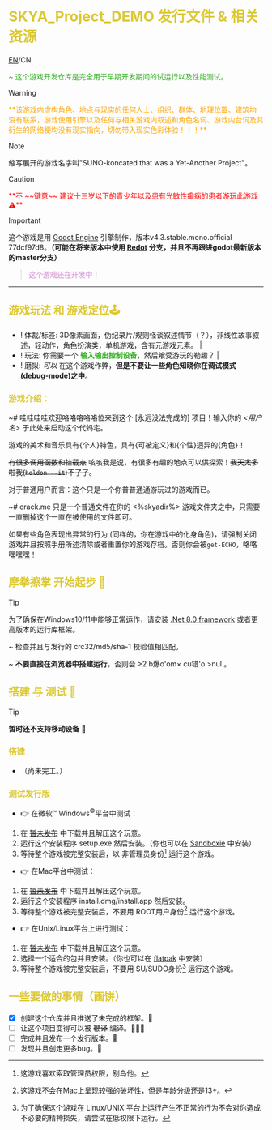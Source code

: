 # SKYA_Project_DEMO 发行文件 & 相关资源

[EN](README.md)/CN

<style>
    body{
        font: "XTypewriter-Regular";
    }
    h1,h2,h3{
        color: #dcc833;
    }
    span{
        font: "CascadiaCode";
        color: #2bad1a;
    }
    .auguroz{
        font: "SKYA_TitlePixel_demo-Regular";
        color: grey;
    }
    @font-face {
        font-family: "CascadiaCode";
        src: url("doc/fonts/CascadiaCode.woff2") format('woff2');
    }
    @font-face {
        font-family: "SKYA_TitlePixel_demo-Regular";
        scr: url("doc/fonts/SKYA_TitlePixel_demo-Regular.woff2") format('woff2');
    }
    @font-face {
        font-family: "XTypewriter-Regular";
        src: url("doc/fonts/XTypewriter-Regular.woff") format('woff');
        scr: url("doc/fonts/XTypewriter-Regular.woff2") format('woff2');
    }
</style>

<span>~ 这个游戏开发仓库是完全用于早期开发期间的试运行以及性能测试。</span>

> [!WARNING]
> <p style="color: orange">**该游戏内虚构角色、地点与现实的任何人士、组织、群体、地理位置、建筑均没有联系，游戏使用引擎以及任何与相关游戏内叙述和角色名词、游戏内台词及其衍生的网络梗均没有现实指向，切勿带入现实色彩体验！！！**</p>

> [!NOTE]
> 缩写展开的游戏名字叫"SUNO-koncated that was a Yet-Another Project"。

> [!CAUTION]
> <p style="color: red">**不 ~~键意~~ 建议十三岁以下的青少年以及患有光敏性癫痫的患者游玩此游戏⚠️**</p>

> [!IMPORTANT]
> 这个游戏是用 [Godot Engine](https://godotengine.org/) 引擎制作，版本v4.3.stable.mono.official 77dcf97d8。**（可能在将来版本中使用 [Redot](https://github.com/Redot-Engine/redot-engine) 分支，并且不再跟进godot最新版本的master分支）**

> **<p style="color: #dad">这个游戏还在开发中！</p>**

------------------------------

## <h2>游戏玩法 和 游戏定位🕹️</h2>

- ! 体裁/标签: 3D像素画面，伪纪录片/规则怪谈叙述情节（？），非线性故事叙述，轻动作，角色扮演类，单机游戏，含有元游戏元素。
|
- ! 玩法: 你需要一个 **<span>输入输出控制设备</span>**，然后飨受游玩的勒趣？
|
- ! 磨拟: *可以* 在这个游戏作弊，**但是不要让一些角色知晓你在调试模式(debug-mode)之中**。


### <h3>游戏介绍：</h3>
~# 哇哇哇哇欢迎咯咯咯咯咯位来到这个 [永远没法完成的] 项目！输入你的 *<用户名>* 于此处来启动这个代蚂宅。

游戏的美术和音乐具有{个人}特色，具有{可被定义}和{个性}迥异的{角色}！

~~有很多调用函数和挂载点~~ 咳咳我是说，有很多有趣的地点可以供探索！~~我天太多啦我(`holdon --it`)不了了~~。

对于普通用户而言：这个只是一个你普普通通游玩过的游戏而已。

~# crack.me 只是一个普通文件在你的 <%skyadir%> 游戏文件夹之中，只需要一直删掉这个一直在被使用的文件即可。

如果有些角色表现出异常的行为 (同样的，你在游戏中的化身角色)，请强制关闭游戏并且按照手册所述清除或者重置你的游戏存档。否则你会被`get-ECHO`，咯咯嘿嘿嘿！
<!--小心叫 '巴格熊'的角色-->


## <h2>摩拳擦掌 开始起步 🌟</h2>

> [!TIP]
> 为了确保在Windows10/11中能够正常运作，请安装 [.Net 8.0 framework](https://dotnet.microsoft.com/download/dotnet/8.0) 或者更高版本的运行库框架。

~ 检查并且与发行的 crc32/md5/sha-1 校验值相匹配。

~ **不要直接在浏览器中搭建运行**，否则会 >2 b爆o'om× cu错'o >nul 。

## <h2>搭建 与 测试 🧰</h2>

> [!TIP]
> **暂时还不支持移动设备** 📱

### <h3>搭建</h3>
- （尚未完工。）

### <h3>测试发行版</h3>
- 👉 在微软™ Windows<sup>©</sup>平台中测试：
1. 在 ~~[暂未发布](https://github.com/Gulfy034/SKYA_Project_DEMO/releases/latest)~~ 中下载并且解压这个玩意。
2. 运行这个安装程序 setup.exe 然后安装。（你也可以在 [Sandboxie](https://sandboxie-plus.com) 中安装）
3. 等待整个游戏被完整安装后，以 非管理员身份[^1] 运行这个游戏。

- 👉 在Mac平台中测试：
1. 在 ~~[暂未发布](https://github.com/Gulfy034/SKYA_Project_DEMO/releases/latest)~~ 中下载并且解压这个玩意。
2. 运行这个安装程序 install.dmg/install.app 然后安装。
3. 等待整个游戏被完整安装后，不要用 ROOT用户身份[^2] 运行这个游戏。

- 👉 在Unix/Linux平台上进行测试：
1. 在 ~~[暂未发布](https://github.com/Gulfy034/SKYA_Project_DEMO/releases/latest)~~ 中下载并且解压这个玩意。
2. 选择一个适合的包并且安装。（你也可以在 [flatpak](http://www.flatpak.com) 中安装）
3. 等待整个游戏被完整安装后，不要用 SU/SUDO身份[^3] 运行这个游戏。

[^1]:这游戏喜欢索取管理员权限，别鸟他。
[^2]:这游戏不会在Mac上呈现较强的破坏性，但是年龄分级还是13+。
[^3]:为了确保这个游戏在 Linux/UNIX 平台上运行产生不正常的行为不会对你造成不必要的精神损失，请尝试在低权限下运行。

## <h2>一些要做的事情（画饼）</h2>

- [x] 创建这个仓库并且推送了未完成的框架。📌
- [ ] 让这个项目变得可以被 ~~鞭译~~ 编译。👨‍🏭🤖
- [ ] 完成并且发布一个发行版本。📂
- [ ] 发现并且创走更多bug。📜
